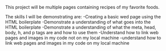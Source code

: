 This project will be multiple pages containing recipes of my favorite foods.

The skills I will be demonstrating are:
-Creating a basic wed page using the HTML boilerplate
-Demonstrate a understanding of what goes into the HTML boilerplate
-Demonstrate a understanding of what the meta, head, body, h, and p tags are and how to use them
-Understand how to link web pages and images in my code not on my local machine
-understand how to link web pages and images in my code on my local machine
